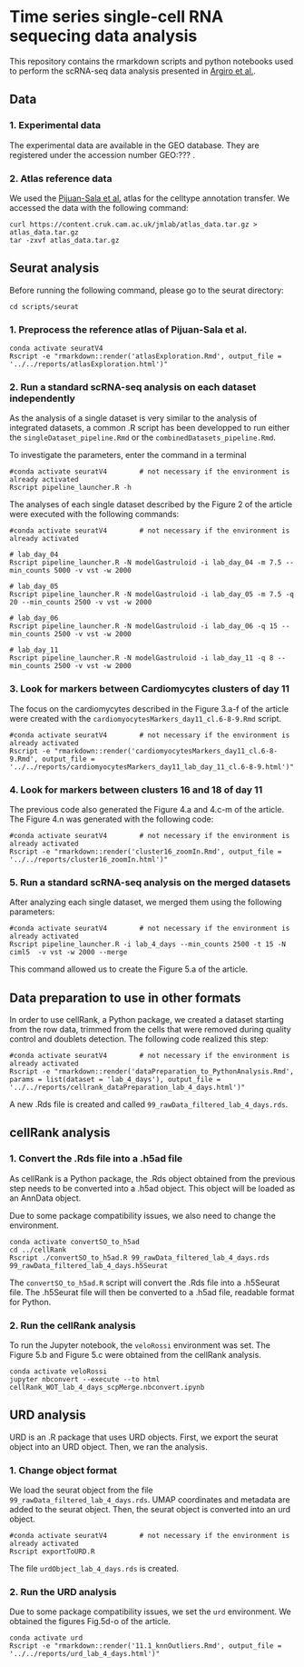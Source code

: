 # Time series single-cell RNA sequecing data analysis

This repository contains the rmarkdown scripts and python notebooks used to perform the scRNA-seq data analysis presented in [Argiro et al.](https://www.biorxiv.org/content/10.1101/2023.05.15.540476v1).

## Data

### 1. Experimental data

The experimental data are available in the GEO database. They are registered under the accession number GEO:??? .

### 2. Atlas reference data

We used the [Pijuan-Sala et al.](http://www.nature.com/articles/s41586-019-0933-9) atlas for the celltype annotation transfer.
We accessed the data with the following command:

```
curl https://content.cruk.cam.ac.uk/jmlab/atlas_data.tar.gz > atlas_data.tar.gz
tar -zxvf atlas_data.tar.gz
```

## Seurat analysis

Before running the following command, please go to the seurat directory:

```
cd scripts/seurat
```

### 1. Preprocess the reference atlas of Pijuan-Sala et al.

```
conda activate seuratV4
Rscript -e "rmarkdown::render('atlasExploration.Rmd', output_file = '../../reports/atlasExploration.html')"
```

### 2. Run a standard scRNA-seq analysis on each dataset independently

As the analysis of a single dataset is very similar to the analysis of integrated datasets,
a common .R script has been developped to run either the `singleDataset_pipeline.Rmd`
or the `combinedDatasets_pipeline.Rmd`.

To investigate the parameters, enter the command in a terminal

```
#conda activate seuratV4		# not necessary if the environment is already activated
Rscript pipeline_launcher.R -h
```

The analyses of each single dataset described by the Figure 2 of the article were executed with the following commands:

```
#conda activate seuratV4		# not necessary if the environment is already activated

# lab_day_04
Rscript pipeline_launcher.R -N modelGastruloid -i lab_day_04 -m 7.5 --min_counts 5000 -v vst -w 2000

# lab_day_05
Rscript pipeline_launcher.R -N modelGastruloid -i lab_day_05 -m 7.5 -q 20 --min_counts 2500 -v vst -w 2000

# lab_day_06
Rscript pipeline_launcher.R -N modelGastruloid -i lab_day_06 -q 15 --min_counts 2500 -v vst -w 2000

# lab_day_11
Rscript pipeline_launcher.R -N modelGastruloid -i lab_day_11 -q 8 --min_counts 2500 -v vst -w 2000
```

### 3. Look for markers between Cardiomycytes clusters of day 11

The focus on the cardiomycytes described in the Figure 3.a-f of the article were
created with the `cardiomyocytesMarkers_day11_cl.6-8-9.Rmd` script.

```
#conda activate seuratV4		# not necessary if the environment is already activated
Rscript -e "rmarkdown::render('cardiomyocytesMarkers_day11_cl.6-8-9.Rmd', output_file = '../../reports/cardiomyocytesMarkers_day11_lab_day_11_cl.6-8-9.html')"
```

### 4. Look for markers between clusters 16 and 18 of day 11

The previous code also generated the Figure 4.a and 4.c-m of the article. The
Figure 4.n was generated with the following code:

```
#conda activate seuratV4		# not necessary if the environment is already activated
Rscript -e "rmarkdown::render('cluster16_zoomIn.Rmd', output_file = '../../reports/cluster16_zoomIn.html')"
```

### 5. Run a standard scRNA-seq analysis on the merged datasets

After analyzing each single dataset, we merged them using the following parameters:

```
#conda activate seuratV4		# not necessary if the environment is already activated
Rscript pipeline_launcher.R -i lab_4_days --min_counts 2500 -t 15 -N ciml5  -v vst -w 2000 --merge
```

This command allowed us to create the Figure 5.a of the article.

## Data preparation to use in other formats

In order to use cellRank, a Python package, we created a dataset starting from
the row data, trimmed from the cells that were removed during quality control and
doublets detection. The following code realized this step:

```
#conda activate seuratV4		# not necessary if the environment is already activated
Rscript -e "rmarkdown::render('dataPreparation_to_PythonAnalysis.Rmd', params = list(dataset = 'lab_4_days'), output_file = '../../reports/cellrank_dataPreparation_lab_4_days.html')"
```

A new .Rds file is created and called `99_rawData_filtered_lab_4_days.rds`.

## cellRank analysis

### 1. Convert the .Rds file into a .h5ad file

As cellRank is a Python package, the .Rds object obtained from the previous step
needs to be converted into a .h5ad object. This object will be loaded as an 
AnnData object.

Due to some package compatibility issues, we also need to change the environment.

```
conda activate convertSO_to_h5ad
cd ../cellRank
Rscript ./convertSO_to_h5ad.R 99_rawData_filtered_lab_4_days.rds 99_rawData_filtered_lab_4_days.h5Seurat
```

The `convertSO_to_h5ad.R` script will convert the .Rds file into a .h5Seurat file.
The .h5Seurat file will then be converted to a .h5ad file, readable format for Python.


### 2. Run the cellRank analysis

To run the Jupyter notebook, the `veloRossi` environment was set. The Figure 5.b
and Figure 5.c were obtained from the cellRank analysis.

```
conda activate veloRossi
jupyter nbconvert --execute --to html cellRank_WOT_lab_4_days_scpMerge.nbconvert.ipynb
```

## URD analysis

URD is an .R package that uses URD objects. First, we export the seurat object into
an URD object. Then, we ran the analysis.

### 1. Change object format

We load the seurat object from the file `99_rawData_filtered_lab_4_days.rds`.
UMAP coordinates and metadata are added to the seurat object. Then, the seurat
object is converted into an urd object.

```
#conda activate seuratV4		# not necessary if the environment is already activated
Rscript exportToURD.R
```

The file `urdObject_lab_4_days.rds` is created.


### 2. Run the URD analysis

Due to some package compatibility issues, we set the `urd` environment. We obtained
the figures Fig.5d-o of the article.

```
conda activate urd
Rscript -e "rmarkdown::render('11.1_knnOutliers.Rmd', output_file = '../../reports/urd_lab_4_days.html')"
```





